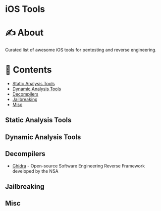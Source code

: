 # iOS Tools

# ✍️ About

Curated list of awesome iOS tools for pentesting and reverse engineering.

# 📝 Contents
- [Static Analysis Tools](#static-analysis-tools)
- [Dynamic Analysis Tools](#dynamic-analysis-tools)
- [Decompilers](#decompilers)
- [Jailbreaking](#jailbreaking)
- [Misc](#misc)

## Static Analysis Tools

## Dynamic Analysis Tools

## Decompilers
- [Ghidra](./tools/ghidra.md) - Open-source Software Engineering Reverse Framework developed by the NSA

## Jailbreaking

## Misc